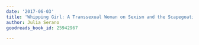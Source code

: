 ```yaml
---
date: '2017-06-03'
title: 'Whipping Girl: A Transsexual Woman on Sexism and the Scapegoating of Femininity'
author: Julia Serano
goodreads_book_id: 25942967

---
```

